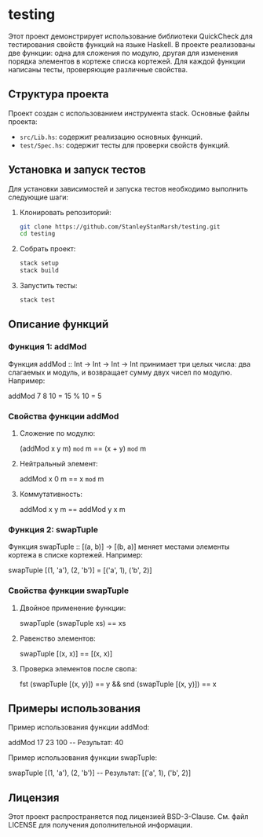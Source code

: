 # testing

Этот проект демонстрирует использование библиотеки QuickCheck для тестирования свойств функций на языке Haskell. В проекте реализованы две функции: одна для сложения по модулю, другая для изменения порядка элементов в кортеже списка кортежей. Для каждой функции написаны тесты, проверяющие различные свойства.

## Структура проекта

Проект создан с использованием инструмента stack. Основные файлы проекта:

- `src/Lib.hs`: содержит реализацию основных функций.
- `test/Spec.hs`: содержит тесты для проверки свойств функций.

## Установка и запуск тестов

Для установки зависимостей и запуска тестов необходимо выполнить следующие шаги:

1. Клонировать репозиторий:
   ```bash
   git clone https://github.com/StanleyStanMarsh/testing.git
   cd testing
   ```

2. Собрать проект:
   ```bash
   stack setup
   stack build
   ```

3. Запустить тесты:
   ```bash
   stack test
   ```

## Описание функций

### Функция 1: addMod

Функция addMod :: Int -> Int -> Int -> Int принимает три целых числа: два слагаемых и модуль, и возвращает сумму двух чисел по модулю. Например:

addMod 7 8 10 = 15 % 10 = 5


### Свойства функции addMod

1. Сложение по модулю:
   
   (addMod x y m) `mod` m == (x + y) `mod` m
   

2. Нейтральный элемент:
   
   addMod x 0 m == x `mod` m
   

3. Коммутативность:
   
   addMod x y m == addMod y x m
   

### Функция 2: swapTuple

Функция swapTuple :: [(a, b)] -> [(b, a)] меняет местами элементы кортежа в списке кортежей. Например:

swapTuple [(1, 'a'), (2, 'b')] = [('a', 1), ('b', 2)]


### Свойства функции swapTuple

1. Двойное применение функции:
   
   swapTuple (swapTuple xs) == xs
   

2. Равенство элементов:
   
   swapTuple [(x, x)] == [(x, x)]
   

3. Проверка элементов после свопа:
   
   fst (swapTuple [(x, y)]) == y && snd (swapTuple [(x, y)]) == x
   

## Примеры использования

Пример использования функции addMod:

addMod 17 23 100
-- Результат: 40


Пример использования функции swapTuple:

swapTuple [(1, 'a'), (2, 'b')]
-- Результат: [('a', 1), ('b', 2)]


## Лицензия

Этот проект распространяется под лицензией BSD-3-Clause. См. файл LICENSE для получения дополнительной информации.